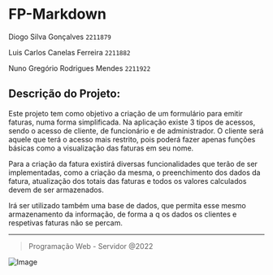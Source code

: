 # **FP-Markdown**

Diogo Silva Gonçalves `2211879`

Luis Carlos Canelas Ferreira `2211882`

Nuno Gregório Rodrigues Mendes  `2211922`

## **Descrição do Projeto:**
Este projeto tem como objetivo a criação de um formulário para emitir faturas, numa forma simplificada. Na aplicação existe 3 tipos de acessos, sendo o acesso de cliente, de funcionário e de administrador. O cliente será aquele que terá o acesso mais restrito, pois poderá fazer apenas funções básicas como a visualização das faturas em seu nome. 

Para a criação da fatura existirá diversas funcionalidades que terão de ser implementadas, como a criação da mesma, o preenchimento dos dados da fatura, atualização dos totais das faturas e todos os valores calculados devem de ser armazenados. 

Irá ser utilizado também uma base de dados, que permita esse mesmo armazenamento da informação, de forma a q os dados os clientes e respetivas faturas não se percam. 


______________
>Programação Web - Servidor @2022

![Image](https://www.ipleiria.pt/wp-content/themes/ipleiria/img/logo_ipl_header.png)
